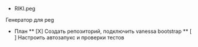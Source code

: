 * RIKI.peg

Генератор для peg


* План
	** [Х] Создать репозиторий, подключить vanessa bootstrap
	** [ ] Настроить автозапукс и проверки тестов
